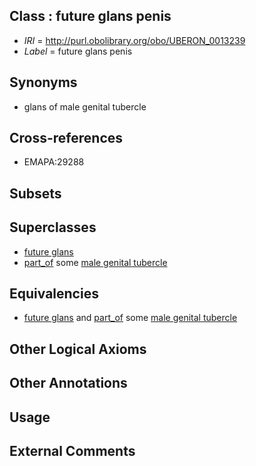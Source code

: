 
## Class : future glans penis

 * *IRI* = http://purl.obolibrary.org/obo/UBERON_0013239
 * *Label* = future glans penis

## Synonyms

 * glans of male genital tubercle

## Cross-references

 * EMAPA:29288

## Subsets


## Superclasses

 * [future glans](../../UBERON/38/UBERON_0013238.md)
 * [part_of](../../BFO/50/BFO_0000050.md) some [male genital tubercle](../../UBERON/61/UBERON_0006261.md)

## Equivalencies

 * [future glans](../../UBERON/38/UBERON_0013238.md) and [part_of](../../BFO/50/BFO_0000050.md) some [male genital tubercle](../../UBERON/61/UBERON_0006261.md)

## Other Logical Axioms


## Other Annotations


## Usage


## External Comments

